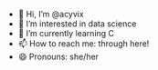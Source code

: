 - 👋 Hi, I’m @acyvix
- 👀 I’m interested in data science
- 🌱 I’m currently learning C
- 📫 How to reach me: through here!
- 😄 Pronouns: she/her

